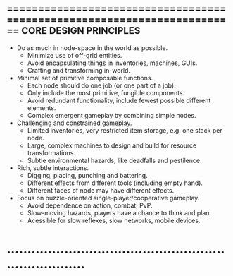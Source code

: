 ========================================================================
CORE DESIGN PRINCIPLES
------------------------------------------------------------------------

- Do as much in node-space in the world as possible.
	- Minimize use of off-grid entities.
	- Avoid encapsulating things in inventories, machines, GUIs.
	- Crafting and transforming in-world.
- Minimal set of primitive composable functions.
	- Each node should do one job (or one part of a job).
	- Only include the most primitive, fungible components.
	- Avoid redundant functionality, include fewest possible
	  different elements.
	- Complex emergent gameplay by combining simple nodes.
- Challenging and constrained gameplay.
	- Limited inventories, very restricted item storage, e.g. one
	  stack per node.
	- Large, complex machines to design and build for resource
	  transformations.
	- Subtle environmental hazards, like deadfalls and pestilence.
- Rich, subtle interactions.
	- Digging, placing, punching and battering.
	- Different effects from different tools (including empty hand).
	- Different faces of node may have different effects.
- Focus on puzzle-oriented single-player/cooperative gameplay.
	- Avoid dependence on action, combat, PvP.
	- Slow-moving hazards, players have a chance to think and plan.
	- Acessible for slow reflexes, slow networks, mobile devices.


........................................................................
========================================================================
